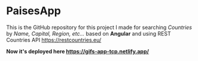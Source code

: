# PaisesApp

This is the GitHub repository for this project I made for searching *Countries* by *Name, Capital, Region, etc...* based on **Angular** and using REST Countries API https://restcountries.eu/

**Now it's deployed here https://gifs-app-tcp.netlify.app/**